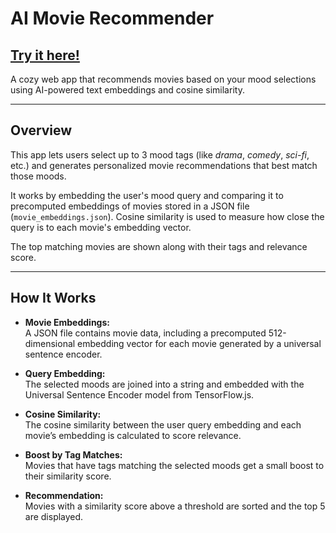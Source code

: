 # AI Movie Recommender

## [Try it here!](https://syedm83.github.io/ai-movierecs/)

A cozy web app that recommends movies based on your mood selections using AI-powered text embeddings and cosine similarity. 

---

## Overview

This app lets users select up to 3 mood tags (like *drama*, *comedy*, *sci-fi*, etc.) and generates personalized movie recommendations that best match those moods.

It works by embedding the user's mood query and comparing it to precomputed embeddings of movies stored in a JSON file (`movie_embeddings.json`). Cosine similarity is used to measure how close the query is to each movie's embedding vector.

The top matching movies are shown along with their tags and relevance score.

---

## How It Works

- **Movie Embeddings:**  
  A JSON file contains movie data, including a precomputed 512-dimensional embedding vector for each movie generated by a universal sentence encoder.

- **Query Embedding:**  
  The selected moods are joined into a string and embedded with the Universal Sentence Encoder model from TensorFlow.js.

- **Cosine Similarity:**  
  The cosine similarity between the user query embedding and each movie’s embedding is calculated to score relevance.

- **Boost by Tag Matches:**  
  Movies that have tags matching the selected moods get a small boost to their similarity score.

- **Recommendation:**  
  Movies with a similarity score above a threshold are sorted and the top 5 are displayed.

